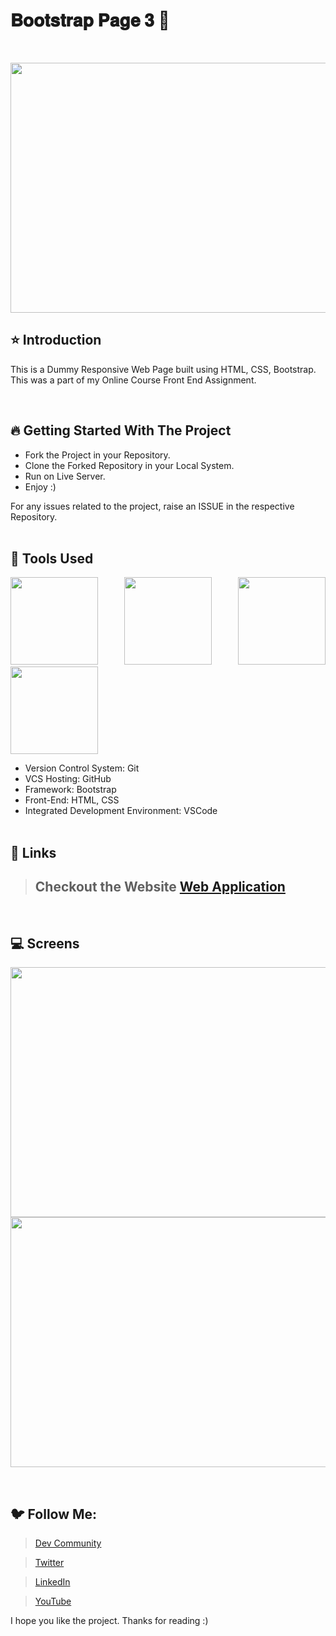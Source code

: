 # 𝐁𝐨𝐨𝐭𝐬𝐭𝐫𝐚𝐩 𝐏𝐚𝐠𝐞 𝟑 🚀 

<br/>
<p align="center">
<img height="400" width="800" src="https://user-images.githubusercontent.com/76626529/183894048-6fbb3c6d-66cb-47dd-a466-c8c5ef95f85e.png">
</p>

## ⭐ Introduction

This is a Dummy Responsive Web Page built using HTML, CSS, Bootstrap. This was a part of my Online Course Front End Assignment.

   <br/>

## 🔥 Getting Started With The Project

-  Fork the Project in your Repository.
-  Clone the Forked Repository in your Local System.
-  Run on Live Server.
-  Enjoy :)

For any issues related to the project, raise an ISSUE in the respective Repository.
<br/>
<br/>

## 🔨 Tools Used

<p align="justify">
<img height="140" width="140" src="https://www.w3.org/html/logo/downloads/HTML5_Logo_256.png">
<img height="140" width="140" src="https://logodix.com/logo/470309.png">
<img height="140" width="140" src="https://upload.wikimedia.org/wikipedia/commons/b/b2/Bootstrap_logo.svg">
<img height="140" width="140" src="https://code.visualstudio.com/assets/apple-touch-icon.png">
</p>

-  Version Control System: Git
-  VCS Hosting: GitHub
-  Framework: Bootstrap
-  Front-End: HTML, CSS
-  Integrated Development Environment: VSCode
   <br/>
   <br/>

## 🔗 Links

> ## Checkout the Website [Web Application](https://ayush-kanduri.github.io/Bootstrap-Page3/)

 <br/>

## 💻 Screens

<p align="justify">
<img height="400" width="800" src="https://user-images.githubusercontent.com/76626529/183894048-6fbb3c6d-66cb-47dd-a466-c8c5ef95f85e.png">
<img height="400" width="800" src="https://user-images.githubusercontent.com/76626529/183894060-fca55c0a-56c3-4e7e-80ad-b6cf649fb7e1.png">
</p>
<br/>

## 🐦 Follow Me:

> [Dev Community](https://dev.to/ayushkanduri)

> [Twitter](https://twitter.com/ayush_codes)

> [LinkedIn](https://www.linkedin.com/in/ayushkanduri/)

> [YouTube](https://www.youtube.com/channel/UC6c1ajC_2jF7wQp7Y13t2bg)

I hope you like the project. Thanks for reading :)
